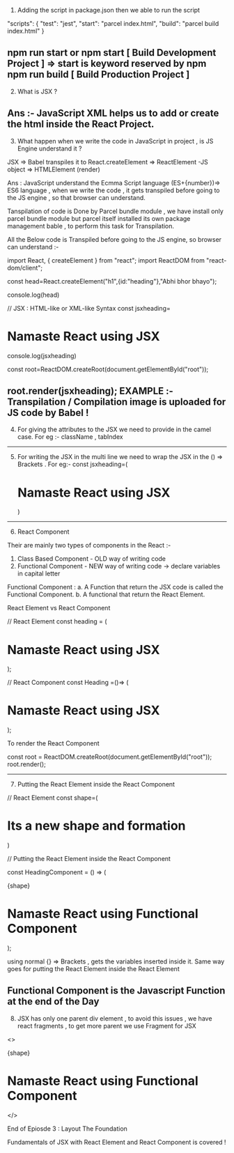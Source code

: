 1. Adding the script in package.json then we able to run the script

"scripts": {
    "test": "jest",
    "start": "parcel index.html",
    "build": "parcel build index.html"
}

npm run start or npm start [ Build Development Project ] => start is keyword reserved by npm
npm run build [ Build Production Project ]
--------------------------------------------------------------------------------------------------------------------------------
2. What is JSX ?

Ans :- JavaScript XML helps us to add or create the html inside the React Project.
--------------------------------------------------------------------------------------------------------------------------------
3. What happen when we write the code in JavaScript in project , is JS Engine understand it ?

JSX => Babel transpiles it to React.createElement => ReactElement -JS object => HTMLElement (render)

Ans : JavaScript understand the Ecmma Script language (ES+{number})=> ES6 language , when we 
write the code , it gets transpiled before going to the JS engine , so that browser can understand.

Tanspilation of code is Done by Parcel bundle module , we have install only parcel bundle module
but parcel itself installed its own package management bable , to perform this task for Transpilation.

All the Below code is Transpiled before going to the JS engine, so browser can understand :- 

import React, { createElement } from "react";
import ReactDOM from "react-dom/client";

const head=React.createElement("h1",{id:"heading"},"Abhi bhor bhayo");

console.log(head)

// JSX : HTML-like or XML-like Syntax
const jsxheading=<h1 id="heading">Namaste React using JSX</h1>

console.log(jsxheading)

const root=ReactDOM.createRoot(document.getElementById("root"));

root.render(jsxheading);
EXAMPLE :- 
Transpilation / Compilation  image is uploaded for JS code by Babel !
--------------------------------------------------------------------------------------------------------------------------------
4. For giving the attributes to the JSX we need to provide in the camel case.
For eg :- className , tabIndex
--------------------------------------------------------------------------------------------------------------------------------
5. For writing the JSX in the multi line we need to wrap the JSX in the () => Brackets .
For eg:- 
const jsxheading=(<h1 className="head" tabIndex="1">Namaste React using JSX</h1>)
--------------------------------------------------------------------------------------------------------------------------------

6. React Component 

Their are mainly two types of components in the React :- 
1. Class Based Component - OLD way of writing code
2. Functional Component - NEW way of writing code -> declare variables in capital letter

Functional Component : 
a. A Function that return the JSX code is called the Functional Component.
b. A functional that return the React Element.


React Element vs React Component

// React Element 
const heading = (
  <h1 className="head" tabIndex="1">
    Namaste React using JSX
  </h1>
);

// React Component 
const Heading =()=> (
  <h1 className="head" tabIndex="1">
    Namaste React using JSX
  </h1>
);

To render the React Component

const root = ReactDOM.createRoot(document.getElementById("root"));
root.render(<HeadingComponent/>);

--------------------------------------------------------------------------------------------------------------------------------


7. Putting the React Element inside the React Component 

// React Element
const shape=(
    <h1>Its a new shape and formation</h1>
)

// Putting the React Element inside the React Component

const HeadingComponent = () => (
  <div id="container">
    {shape}
    <Tittle />
    <h1 className="head" tabIndex="1">
      Namaste React using Functional Component
    </h1>
  </div>
);


using normal {} => Brackets , gets the variables inserted inside it. 
Same way goes for putting the React Element inside the React Element

Functional Component is the Javascript Function at the end of the Day 
--------------------------------------------------------------------------------------------------------------------------------

8. JSX has only one parent div element  , to avoid this issues , we have react fragments , to get more
parent we use Fragment for JSX

 <>
    <div id="container">
      {shape}
      <Tittle />
      <h1 className="head" tabIndex="1">
        Namaste React using Functional Component
      </h1>
    </div>
    <div id="container2"></div>
  </>


End of Epiosde 3 : Layout The Foundation

Fundamentals of JSX with React Element and React Component is covered !


